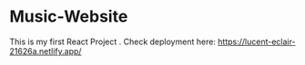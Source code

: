 # Music-Website

This is my first React Project .
Check deployment here: https://lucent-eclair-21626a.netlify.app/
